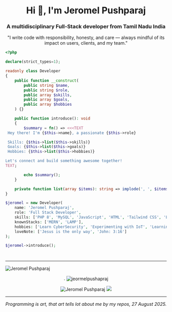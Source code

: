 

<h1 align="center">Hi 👋, I'm Jeromel Pushparaj</h1>
<h3 align="center">A multidisciplinary Full-Stack developer from Tamil Nadu India</h3>
<p align="center">"I write code with responsibility, honesty, and care — always mindful of its impact on users, clients, and my team."</p>

```php
<?php

declare(strict_types=1);

readonly class Developer
{
    public function __construct(
        public string $name,
        public string $role,
        public array $skills,
        public array $goals,
        public array $hobbies
    ) {}

    public function introduce(): void
    {
        $summary = fn() => <<<TEXT
 Hey there! I'm {$this->name}, a passionate {$this->role} 

 Skills: {$this->list($this->skills)}
 Goals: {$this->list($this->goals)}
 Hobbies: {$this->list($this->hobbies)}

Let's connect and build something awesome together! 
TEXT;

        echo $summary();
    }

    private function list(array $items): string => implode(', ', $items);
}

$jeromel = new Developer(
    name: 'Jeromel Pushparaj',
    role: 'Full Stack Developer',
    skills: ['PHP 8', 'MySQL', 'JavaScript', 'HTML', 'Tailwind CSS', 'Laravel', 'Linux', 'MongoDB'],
    knownStacks: ['MERN', 'LAMP'],
    hobbies: ['Learn CyberSecurity', 'Experimenting with IoT', 'Learning about personal financial'],
    loveNote: ['Jesus is the only way', 'John: 3:16']
);

$jeromel->introduce();

```
<h1 align="center"> </h1>
<hr>
   <img src="https://komarev.com/ghpvc/?username=Jeromel-Pushparaj&label=Profile%20views&color=0e75b6&style=flat&theme=github_dark" alt="Jeromel Pushparaj" /> 
   <p align="center">.
   <img align="center" src="https://github-readme-stats.vercel.app/api/top-langs?username=Jeromel-Pushparaj&show_icons=true&locale=en&layout=compact&theme=github_dark" alt="jeormelpushapraj" /> 
       </p>
<p align="center"> 
    <img src="https://github-readme-stats.vercel.app/api?username=Jeromel-Pushparaj&show_icons=true&locale=en&theme=github_dark" alt="Jeromel Pushparaj" />
    <img src="https://github-readme-streak-stats.herokuapp.com/?user=Jeromel-Pushparaj&theme=github-dark-blue">
</p>
<hr>
<p align="center"><i align="center">
 Programming is art, that art tells lot about me by my repos, <time>27 August 2025<!---27-08-2025 07:08:38---></time>.
 </i>
 </p>

